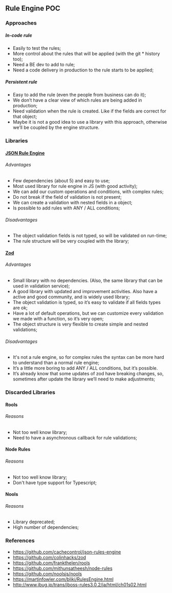 ## Rule Engine POC

### Approaches

##### In-code rule
* Easily to test the rules;
* More control about the rules that will be applied (with the git * history too);
* Need a BE dev to add to rule;
* Need a code delivery in production to the rule starts to be applied;

##### Persistent rule
* Easy to add the rule (even the people from business can do it);
* We don’t have a clear view of which rules are being added in production;
* Need validation when the rule is created. Like if the fields are correct for that object;
* Maybe it is not a good idea to use a library with this approach, otherwise we’ll be coupled by the engine structure.

### Libraries

#### [JSON Rule Engine](https://github.com/mathulbrich/rule-engine-poc/tree/json-rule-engine)

###### Advantages
* Few dependencies (about 5) and easy to use;
* Most used library for rule engine in JS (with good activity);
* We can add our custom operations and conditions, with complex rules;
* Do not break if the field of validation is not present;
* We can create a validation with nested fields in a object;
* Is possible to add rules with ANY / ALL conditions;

###### Disadvantages
* The object validation fields is not typed, so will be validated on run-time;
* The rule structure will be very coupled with the library;

#### [Zod](https://github.com/mathulbrich/rule-engine-poc/tree/zod-rule-engine)

###### Advantages
* Small library with no dependencies. (Also, the same library that can be used in validation service);
* A good library with updated and improvement activities. Also have a active and good community, and is widely used library;
* The object validation is typed, so it’s easy to validate if all fields types are ok;
* Have a lot of default operations, but we can customize every validation we made with a function, so it’s very open;
* The object structure is very flexible to create simple and nested validations;


###### Disadvantages
* It's not a rule engine, so for complex rules the syntax can be more hard to understand than a normal rule engine;
* It’s a little more boring to add ANY / ALL conditions, but it’s possible.
* It’s already know that some updates of zod have breaking changes, so, sometimes after update the library we’ll need to make adjustments;

### Discarded Libraries

#### Rools

###### Reasons

* Not too well know library;
* Need to have a asynchronous callback for rule validations;

#### Node Rules

###### Reasons

* Not too well know library;
* Don't have type support for Typescript;

#### Nools

###### Reasons

* Library deprecated;
* High number of dependencies;

### References

* https://github.com/cachecontrol/json-rules-engine
* https://github.com/colinhacks/zod
* https://github.com/frankthelen/rools
* https://github.com/mithunsatheesh/node-rules
* https://github.com/noolsjs/nools
* https://martinfowler.com/bliki/RulesEngine.html
* http://www.jbug.jp/trans/jboss-rules3.0.2/ja/html/ch01s02.html
